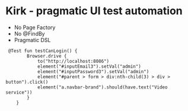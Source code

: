 # Kirk - pragmatic UI test automation

- No Page Factory
- No @FindBy
- Pragmatic DSL

```
 @Test fun testCanLogin() {
        Browser.drive {
            to("http://localhost:8086")
            element("#inputEmail3").setVal("admin")
            element("#inputPassword3").setVal("admin")
            element("#parent > form > div:nth-child(3) > div > button").click()
            element("a.navbar-brand").should(have.text("Video service"))
        }
    }
```

